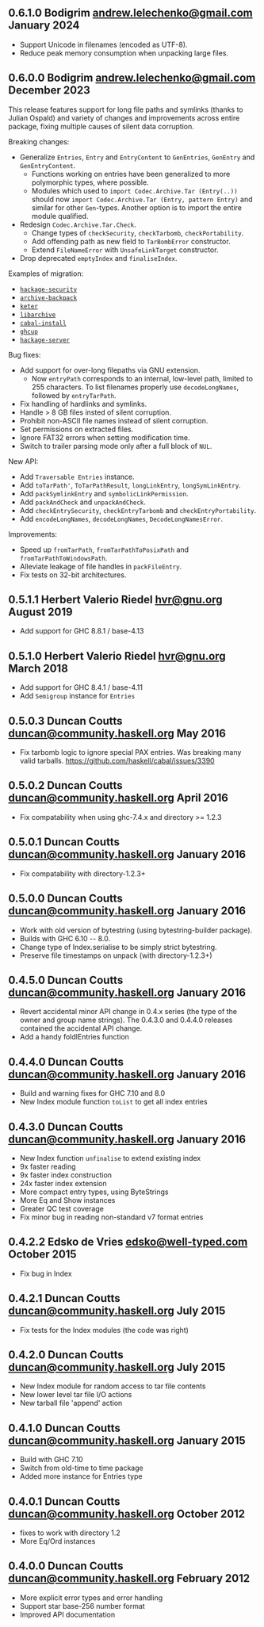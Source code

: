 ## 0.6.1.0 Bodigrim <andrew.lelechenko@gmail.com> January 2024

  * Support Unicode in filenames (encoded as UTF-8).
  * Reduce peak memory consumption when unpacking large files.

## 0.6.0.0 Bodigrim <andrew.lelechenko@gmail.com> December 2023

  This release features support for long file paths and symlinks
  (thanks to Julian Ospald) and variety of changes and improvements
  across entire package, fixing multiple causes of silent data corruption.

  Breaking changes:

  * Generalize `Entries`, `Entry` and `EntryContent` to `GenEntries`, `GenEntry` and `GenEntryContent`.
    * Functions working on entries have been generalized to more polymorphic types,
      where possible.
    * Modules which used to `import Codec.Archive.Tar (Entry(..))` should now
      `import Codec.Archive.Tar (Entry, pattern Entry)` and similar for other `Gen`-types.
      Another option is to import the entire module qualified.
  * Redesign `Codec.Archive.Tar.Check`.
    * Change types of `checkSecurity`, `checkTarbomb`, `checkPortability`.
    * Add offending path as new field to `TarBombError` constructor.
    * Extend `FileNameError` with `UnsafeLinkTarget` constructor.
  * Drop deprecated `emptyIndex` and `finaliseIndex`.

  Examples of migration:

  * [`hackage-security`](https://github.com/haskell/hackage-security/commit/24693ce115c9769fe3c6ec9ca1d137d14d0d27ff)
  * [`archive-backpack`](https://github.com/vmchale/archive-backpack/commit/4b3d1bdff15fcf044d6171ca649a930c775d491b)
  * [`keter`](https://github.com/snoyberg/keter/commit/20a33d9276d5781ca6993b857d8d097085983ede)
  * [`libarchive`](https://github.com/vmchale/libarchive/commit/c0e101fede924a6e12f1d726587626c48444e65d)
  * [`cabal-install`](https://github.com/haskell/cabal/commit/51e6483f95ecb4f395dce36e47af296902a75143)
  * [`ghcup`](https://github.com/haskell/ghcup-hs/commit/6ae312c1f9dd054546e4afe4c969c37cd54b09a9)
  * [`hackage-server`](https://github.com/haskell/hackage-server/commit/6b71d1659500aba50b6a1e48aa53039046720af8)

  Bug fixes:

  * Add support for over-long filepaths via GNU extension.
    * Now `entryPath` corresponds to an internal, low-level path, limited
      to 255 characters. To list filenames properly use `decodeLongNames`,
      followed by `entryTarPath`.
  * Fix handling of hardlinks and symlinks.
  * Handle > 8 GB files insted of silent corruption.
  * Prohibit non-ASCII file names instead of silent corruption.
  * Set permissions on extracted files.
  * Ignore FAT32 errors when setting modification time.
  * Switch to trailer parsing mode only after a full block of `NUL`.

  New API:

  * Add `Traversable Entries` instance.
  * Add `toTarPath'`, `ToTarPathResult`, `longLinkEntry`, `longSymLinkEntry`.
  * Add `packSymlinkEntry` and `symbolicLinkPermission`.
  * Add `packAndCheck` and `unpackAndCheck`.
  * Add `checkEntrySecurity`, `checkEntryTarbomb` and `checkEntryPortability`.
  * Add `encodeLongNames`, `decodeLongNames`, `DecodeLongNamesError`.

  Improvements:

  * Speed up `fromTarPath`, `fromTarPathToPosixPath` and `fromTarPathToWindowsPath`.
  * Alleviate leakage of file handles in `packFileEntry`.
  * Fix tests on 32-bit architectures.

## 0.5.1.1 Herbert Valerio Riedel <hvr@gnu.org> August 2019

  * Add support for GHC 8.8.1 / base-4.13

## 0.5.1.0 Herbert Valerio Riedel <hvr@gnu.org> March 2018

  * Add support for GHC 8.4.1 / base-4.11
  * Add `Semigroup` instance for `Entries`

## 0.5.0.3 Duncan Coutts <duncan@community.haskell.org> May 2016

  * Fix tarbomb logic to ignore special PAX entries. Was breaking many
    valid tarballs. https://github.com/haskell/cabal/issues/3390

## 0.5.0.2 Duncan Coutts <duncan@community.haskell.org> April 2016

  * Fix compatability when using ghc-7.4.x and directory >= 1.2.3

## 0.5.0.1 Duncan Coutts <duncan@community.haskell.org> January 2016

  * Fix compatability with directory-1.2.3+

## 0.5.0.0 Duncan Coutts <duncan@community.haskell.org> January 2016

  * Work with old version of bytestring (using bytestring-builder package).
  * Builds with GHC 6.10 -- 8.0.
  * Change type of Index.serialise to be simply strict bytestring.
  * Preserve file timestamps on unpack (with directory-1.2.3+)

## 0.4.5.0 Duncan Coutts <duncan@community.haskell.org> January 2016

  * Revert accidental minor API change in 0.4.x series (the type of the
    owner and group name strings). The 0.4.3.0 and 0.4.4.0 releases
    contained the accidental API change.
  * Add a handy foldlEntries function

## 0.4.4.0 Duncan Coutts <duncan@community.haskell.org> January 2016

  * Build and warning fixes for GHC 7.10 and 8.0
  * New Index module function `toList` to get all index entries

## 0.4.3.0 Duncan Coutts <duncan@community.haskell.org> January 2016

  * New Index function `unfinalise` to extend existing index
  * 9x  faster reading
  * 9x  faster index construction
  * 24x faster index extension
  * More compact entry types, using ByteStrings
  * More Eq and Show instances
  * Greater QC test coverage
  * Fix minor bug in reading non-standard v7 format entries

## 0.4.2.2 Edsko de Vries <edsko@well-typed.com> October 2015

  * Fix bug in Index

## 0.4.2.1 Duncan Coutts <duncan@community.haskell.org> July 2015

  * Fix tests for the Index modules (the code was right)

## 0.4.2.0 Duncan Coutts <duncan@community.haskell.org> July 2015

  * New Index module for random access to tar file contents
  * New lower level tar file I/O actions
  * New tarball file 'append' action

## 0.4.1.0 Duncan Coutts <duncan@community.haskell.org> January 2015

  * Build with GHC 7.10
  * Switch from old-time to time package
  * Added more instance for Entries type

## 0.4.0.1 Duncan Coutts <duncan@community.haskell.org> October 2012

  * fixes to work with directory 1.2
  * More Eq/Ord instances

## 0.4.0.0 Duncan Coutts <duncan@community.haskell.org> February 2012

  * More explicit error types and error handling
  * Support star base-256 number format
  * Improved API documentation
